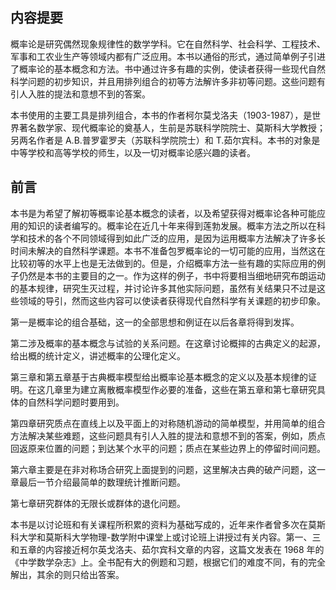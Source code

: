 ## 内容提要

概率论是研究偶然现象规律性的数学学科。它在自然科学、社会科学、工程技术、军事和工农业生产等领域内都有广泛应用。本书以通俗的形式，通过简单例子引进了概率论的基本概念和方法。书中通过许多有趣的实例，使读者获得一些现代自然科学问题的初步知识，并且用排列组合的初等方法解许多非初等问题。这些问题有引人入胜的提法和意想不到的答案。

本书使用的主要工具是排列组合，本书的作者柯尔莫戈洛夫（1903-1987），是世界著名数学家、现代概率论的奠基人，生前是苏联科学院院士、莫斯科大学教授；另两名作者是 A.B.普罗霍罗夫（苏联科学院院士）和 T.茹尔宾科。本书的对象是中等学校和高等学校的师生，以及一切对概率论感兴趣的读者。

## 前言

本书是为希望了解初等概率论基本概念的读者，以及希望获得对概率论各种可能应用的知识的读者编写的。概率论在近几十年来得到莲勃发展。概率方法之所以在科学和技术的各个不同领域得到如此广泛的应用，是因为运用概率方法解决了许多长时间未解决的自然科学课题。本书不准备包罗概率论的一切可能的应用，当然这在比较初等的水平上也是无法做到的。但是，介绍概率方法一些有趣的实际应用的例子仍然是本书的主要目的之一。作为这样的例子，书中将要相当细地研究布朗运动的基本规律，研究生灭过程，并讨论许多其他实际问题，虽然有关结果只不过是这些领域的导引，然而这些内容可以使读者获得现代自然科学有关课题的初步印象。

第一是概率论的组合基础，这一的全部思想和例证在以后各章将得到发挥。

第二涉及概率的基本概念与试验的关系问题。在这章讨论概摔的古典定义的起源，给出概的统计定义，讲述概率的公理化定义。

第三章和第五章基于古典概率模型给出概率论基本概念的定义以及基本规律的证明。在这几章里为建立离散概率模型作必要的准备，这些在第五章和第七章研究具体的自然科学问题时要用到。

第四章研究质点在直线上以及平面上的对称随机游动的简单模型，并用简单的组合方法解决某些难题，这些问题具有引人入胜的提法和意想不到的答案，例如，质点回返原来位置的问题；到达某个水平的问题；质点在某些边界上的停留时间问题。

第六章主要是在非对称场合研究上面提到的问题，这里解决古典的破产问题，这一章最后一节介绍最简单的数理统计推断问题。

第七章研究群体的无限长或群体的退化问题。

本书是以讨论班和有关课程所积累的资料为基础写成的，近年来作者曾多次在莫斯科大学和莫斯科大学物理-数学附中课堂上或讨论班上讲授过有关内容。第一、三和五章的内容接近柯尔英戈洛夫、茹尔宾科文章的内容，这篇文发表在 1968 年的《中学数学杂志》上。全书配有大的例题和习题，根据它们的难度不同，有的完全解出，其余的则只给出答案。
